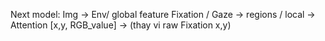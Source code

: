 Next model: 
Img -> Env/ global feature 
Fixation / Gaze -> regions / local -> Attention 
[x,y, RGB_value] -> (thay vi raw Fixation x,y)

